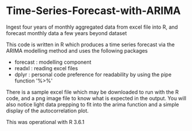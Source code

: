 # Time-Series-Forecast-with-ARIMA
Ingest four years of monthly aggregated data from excel file into R, and forecast monthly data a few years beyond dataset

This code is written in R which produces a time series forecast via the ARIMA modelling method and uses the following packages
  * forecast : modelling component
  * readxl : reading excel files
  * dplyr : personal code preference for readability by using the pipe function '%>%'

There is a sample excel file which may be downloaded to run with the R code, and a png image file to know what is expected in the output.  You will also notice light data prepping to fit into the arima function and a simple display of the autocorrelation plot.

This was operational with R 3.6.1
